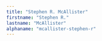 ```yaml
---
title: "Stephen R. McAllister"
firstname: "Stephen R."
lastname: "McAllister"
alphaname: "mcallister-stephen-r"
---
```

